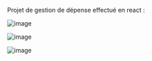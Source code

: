 Projet de gestion de dépense effectué en react : 

![image](https://user-images.githubusercontent.com/56021893/126355476-7b6da87f-aff0-4bdc-8571-3104fca0c8ea.png)

![image](https://user-images.githubusercontent.com/56021893/126355705-0dc37437-a5b9-4008-a967-484c8eda7644.png)

![image](https://user-images.githubusercontent.com/56021893/126355838-8d253cc0-880c-4885-9a15-00dddd6cbfc9.png)
